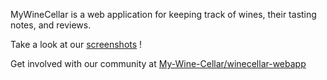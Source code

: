 MyWineCellar is a web application for keeping track of wines, their tasting notes, and reviews.

Take a look at our [screenshots](/screenshots.html) !

Get involved with our community at
<a href="https://github.com/My-Wine-Cellar/winecellar-webapp">
  <span class="label">My-Wine-Cellar/winecellar-webapp</span>
</a>
